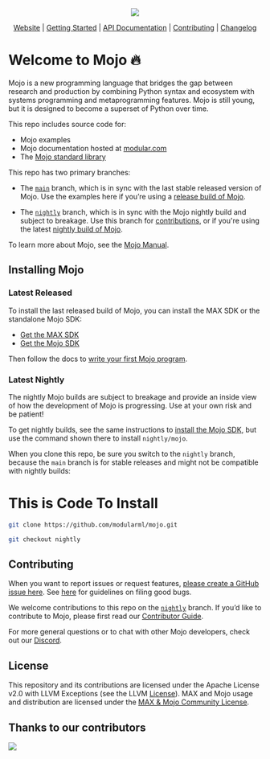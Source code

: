 <div align="center">
    <img src="https://modular-assets.s3.amazonaws.com/images/mojo_github_logo_bg.png">

  [Website][Mojo] | [Getting Started] | [API Documentation] | [Contributing] | [Changelog]
</div>

[Mojo]: https://www.modular.com/mojo/
[Getting Started]: https://docs.modular.com/mojo/manual/get-started/
[API Documentation]: https://docs.modular.com/mojo/lib
[Contributing]: ./CONTRIBUTING.md
[Changelog]: ./docs/changelog.md

# Welcome to Mojo 🔥

Mojo is a new programming language that bridges the gap between research
and production by combining Python syntax and ecosystem with systems
programming and metaprogramming features. Mojo is still young, but it is designed
to become a superset of Python over time.

This repo includes source code for:

- Mojo examples
- Mojo documentation hosted at [modular.com](https://docs.modular.com/mojo/)
- The [Mojo standard library](https://docs.modular.com/mojo/lib)

This repo has two primary branches:

- The [`main`](https://github.com/modularml/mojo/tree/main) branch, which is in
sync with the last stable released version of Mojo. Use the examples here if you’re
using a [release build of Mojo](#latest-released).

- The [`nightly`](https://github.com/modularml/mojo/tree/nightly) branch, which
is in sync with the Mojo nightly build and subject to breakage. Use this branch
for [contributions](./CONTRIBUTING.md), or if you're using the latest
[nightly build of Mojo](#latest-nightly).

To learn more about Mojo, see the
[Mojo Manual](https://docs.modular.com/mojo/manual/).

## Installing Mojo

### Latest Released

To install the last released build of Mojo, you can install the MAX SDK
or the standalone Mojo SDK:

- [Get the MAX SDK](https://docs.modular.com/engine/get-started)
- [Get the Mojo SDK](https://docs.modular.com/mojo/manual/get-started/)

Then follow the docs to [write your first Mojo
program](https://docs.modular.com/mojo/manual/get-started#2-run-code-in-the-repl).

### Latest Nightly

The nightly Mojo builds are subject to breakage and provide an inside
view of how the development of Mojo is progressing.  Use at your own risk
and be patient!

To get nightly builds, see the same instructions to [install the Mojo
SDK](https://docs.modular.com/mojo/manual/get-started/#1-install-mojo), but use
the command shown there to install `nightly/mojo`.

When you clone this repo, be sure you switch to the `nightly` branch, because
the `main` branch is for stable releases and might not be compatible with
nightly builds:

This is Code To Install
=======================

```bash
git clone https://github.com/modularml/mojo.git
```

```bash
git checkout nightly
```

## Contributing

When you want to report issues or request features, [please create a GitHub
issue here](https://github.com/modularml/mojo/issues).
See [here](./CONTRIBUTING.md) for guidelines on filing good bugs.

We welcome contributions to this repo on the
[`nightly`](https://github.com/modularml/mojo/tree/nightly)
branch. If you’d like to contribute to Mojo, please first read our [Contributor
Guide](https://github.com/modularml/mojo/blob/main/CONTRIBUTING.md).

For more general questions or to chat with other Mojo developers, check out our
[Discord](https://discord.gg/modular).

## License

This repository and its contributions are licensed under the Apache License v2.0
with LLVM Exceptions (see the LLVM [License](https://llvm.org/LICENSE.txt)).
MAX and Mojo usage and distribution are licensed under the
[MAX & Mojo Community License](https://www.modular.com/legal/max-mojo-license).

## Thanks to our contributors

<a href="https://github.com/modularml/mojo/graphs/contributors">
  <img src="https://contrib.rocks/image?repo=modularml/mojo" />
</a>
